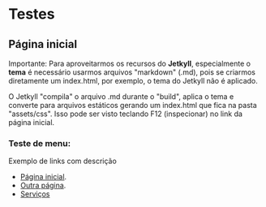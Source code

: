 # Testes

## Página inicial 

Importante: Para aproveitarmos os recursos do **Jetkyll**, especialmente o **tema** é necessário usarmos arquivos "markdown" (.md), pois se criarmos diretamente um index.html, por exemplo, o tema do Jetkyll não é aplicado.

O Jetkyll "compila" o arquivo .md durante o "build", aplica o tema e converte para arquivos estáticos gerando um index.html que fica na pasta "assets/css". Isso pode ser visto teclando F12 (inspecionar) no link da página inicial.

### Teste de menu:

Exemplo de links com descrição 
- [Página inicial](https://danielramosbh74.github.io/site-testes-1/index.html).
- [Outra página](https://danielramosbh74.github.io/site-testes-1/pages/comandosgitparaatualizacao.html).
- [Serviços](https://danielramosbh74.github.io/site-testes-1/pages/servicos.md)

